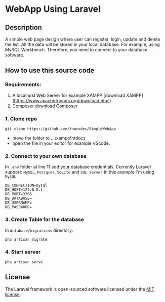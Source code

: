 # WebApp Using Laravel

## Description 
A simple web page design where user can register, login, update and delete the list.
All the data will be stored in your local database. For example, using MySQL Workbench. Therefore, you need to connect to your database software. 

## How to use this source code

### Requirements:
1. A localhost Web Server for example XAMPP [download XAMPP] (https://www.apachefriends.org/download.html)
2. Composer [download Composer](https://getcomposer.org/download/)

### 1. Clone repo 
```
git clone https://github.com/3nacodes/SimpleWebApp
```
- move the folder to ...\xampp\htdocs
- open the file in your editor for example VScode.


### 2. Connect to your own database
In `.env` folder at line 11 add your database credentials.
Currently Laravel support: `MySQL`, `Posrgres`, `SQLite` and `SQL Server`
In this example I'm using `MySQL`
```
DB_CONNECTION=mysql
DB_HOST=127.0.0.1
DB_PORT=3306
DB_DATABASE=
DB_USERNAME=
DB_PASSWORD=
```

### 3. Create Table for the database
In `database/migrations` directory:
```
php artisan migrate
```

### 4. Start server
```
php artisan serve
```

## License

The Laravel framework is open-sourced software licensed under the [MIT license](https://opensource.org/licenses/MIT).
